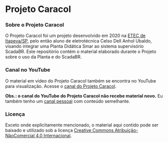 # Projeto Caracol

### Sobre o Projeto Caracol
O Projeto Caracol foi um projeto desenvolvido em 2020 na [ETEC de Itapeva/SP](https://etecitapeva.cps.sp.gov.br), pelo então aluno de eletrotécnica Celso Dell Anhol Ubaldo, visando integrar uma Planta Didática Smar ao sistema supervisório ScadaBR. Este repositório contém o material elaborado durante o Projeto sobre o uso da Planta e do ScadaBR.


### Canal no YouTube
O material em vídeo do Projeto Caracol também se encontra no YouTube para visualização. Acesse o [canal do Projeto Caracol](https://m.youtube.com/@ProjetoCaracolOficial/).

**Obs.: o canal do YouTube do Projeto Caracol não recebe material novo.** Eu também tenho um [canal pessoal](https://m.youtube.com/@celso.automacao/) com conteúdo semelhante.

### Licença
Exceto onde explicitamente mencionado, o material aqui contido pode ser baixado e utilizado sob a licença [Creative Commons Atribuição-NãoComercial 4.0 Internacional](https://creativecommons.org/licenses/by-nc/4.0/legalcode.pt).
